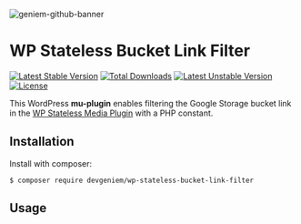 ![geniem-github-banner](https://cloud.githubusercontent.com/assets/5691777/14319886/9ae46166-fc1b-11e5-9630-d60aa3dc4f9e.png)

# WP Stateless Bucket Link Filter

[![Latest Stable Version](https://poser.pugx.org/devgeniem/wp-stateless-bucket-link-filter/v/stable)](https://packagist.org/packages/devgeniem/wp-stateless-bucket-link-filter)
[![Total Downloads](https://poser.pugx.org/devgeniem/wp-stateless-bucket-link-filter/downloads)](https://packagist.org/packages/devgeniem/wp-stateless-bucket-link-filter)
[![Latest Unstable Version](https://poser.pugx.org/devgeniem/wp-stateless-bucket-link-filter/v/unstable)](https://packagist.org/packages/devgeniem/wp-stateless-bucket-link-filter)
[![License](https://poser.pugx.org/devgeniem/wp-stateless-bucket-link-filter/license)](https://packagist.org/packages/devgeniem/wp-stateless-bucket-link-filter)

This WordPress **mu-plugin** enables filtering the Google Storage bucket link in the [WP Stateless Media Plugin](https://github.com/wpCloud/wp-stateless) with a PHP constant.

## Installation

Install with composer:

```shell
$ composer require devgeniem/wp-stateless-bucket-link-filter
```

## Usage